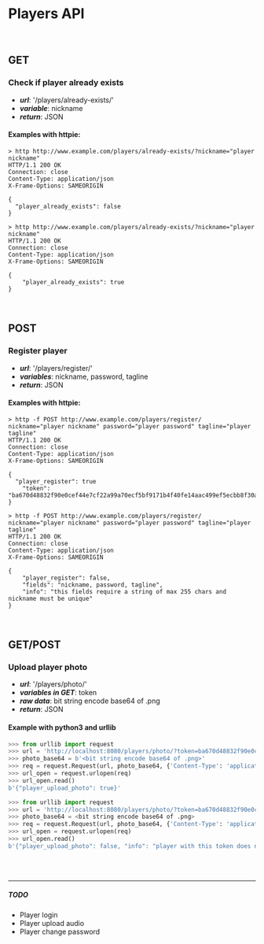 # Players API

<br>

## GET

### Check if player already exists
* ***url***: '/players/already-exists/'
* ***variable***: nickname
* ***return***: JSON

#### Examples with httpie:
```
> http http://www.example.com/players/already-exists/?nickname="player nickname"
HTTP/1.1 200 OK
Connection: close
Content-Type: application/json
X-Frame-Options: SAMEORIGIN

{
  "player_already_exists": false
}
```
```
> http http://www.example.com/players/already-exists/?nickname="player nickname"
HTTP/1.1 200 OK
Connection: close
Content-Type: application/json
X-Frame-Options: SAMEORIGIN

{
    "player_already_exists": true
}
```

<br>

## POST

### Register player
* ***url***: '/players/register/'
* ***variables***: nickname, password, tagline
* ***return***: JSON

#### Examples with httpie:
```
> http -f POST http://www.example.com/players/register/ nickname="player nickname" password="player password" tagline="player tagline"
HTTP/1.1 200 OK
Connection: close
Content-Type: application/json
X-Frame-Options: SAMEORIGIN

{
  "player_register": true
    "token": "ba670d48832f90e0cef44e7cf22a99a70ecf5bf9171b4f40fe14aac499ef5ecbb8f30ae398dd75a330fc28213b92234d558bb5c3dbd3a94856f34afedb6d2283"
}
```
```
> http -f POST http://www.example.com/players/register/ nickname="player nickname" password="player password" tagline="player tagline"
HTTP/1.1 200 OK
Connection: close
Content-Type: application/json
X-Frame-Options: SAMEORIGIN

{
    "player_register": false,
    "fields": "nickname, password, tagline",
    "info": "this fields require a string of max 255 chars and nickname must be unique"
}
```
<br>

## GET/POST

### Upload player photo
* ***url***: '/players/photo/'
* ***variables in GET***: token
* ***raw data***: bit string encode base64 of .png
* ***return***: JSON

#### Example with python3 and urllib
```python
>>> from urllib import request
>>> url = 'http://localhost:8080/players/photo/?token=ba670d48832f90e0cef44e7cf22a99a70ecf5bf9171b4f40fe14aac499ef5ecbb8f30ae398dd75a330fc28213b92234d558bb5c3dbd3a94856f34afedb6d2283'
>>> photo_base64 = b'<bit string encode base64 of .png>'
>>> req = request.Request(url, photo_base64, {'Content-Type': 'application/octet-stream'})
>>> url_open = request.urlopen(req)
>>> url_open.read()
b'{"player_upload_photo": true}'
```
```python
>>> from urllib import request
>>> url = 'http://localhost:8080/players/photo/?token=ba670d48832f90e0cef44e7cf22a99a70e'
>>> photo_base64 = <bit string encode base64 of .png>
>>> req = request.Request(url, photo_base64, {'Content-Type': 'application/octet-stream'})
>>> url_open = request.urlopen(req)
>>> url_open.read()
b'{"player_upload_photo": false, "info": "player with this token does not exists"}
```

<br><br>
<hr>

##### TODO
* Player login
* Player upload audio
* Player change password
